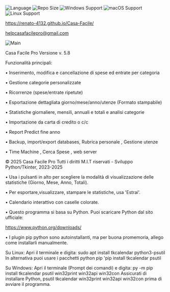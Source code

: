 ![Language](https://img.shields.io/badge/language-Python-F7DF1E?logo=python&logoColor=black) ![Repo Size](https://img.shields.io/github/repo-size/Renato-4132/Casa-Facile) ![Windows Support](https://img.shields.io/badge/Windows-✔️-blue?logo=windows) ![macOS Support](https://img.shields.io/badge/macOS-✔️-lightgrey?logo=apple)
![Linux Support](https://img.shields.io/badge/Linux-✔️-yellow?logo=linux)

https://renato-4132.github.io/Casa-Facile/

helpcasafacilepro@gmail.com

![Main](https://github.com/user-attachments/assets/ce6c0eaa-ff16-40ec-be1b-89a2754cd5d5)

Casa Facile Pro
Versione v. 5.8
                
Funzionalità principali:
                
• Inserimento, modifica e cancellazione di spese ed entrate per categoria 

• Gestione categorie personalizzate

• Ricorrenze (spese/entrate ripetute)

• Esportazione dettagliata giorno/mese/anno/utenze (Formato stampabile)

• Statistiche giornaliere, mensili, annuali e totali e analisi categorie

• Importazione da carta di credito o c/c

• Report Predict fine anno

• Backup, import/export databases, Rubrica personale , Gestione utenze 

• Time Machine , Cerca Spese ,
  web server

© 2025 Casa Facile Pro Tutti i diritti M.I.T riservati - Sviluppo Python/Tkinter, 2023-2025
              
• Usa i pulsanti in alto per scegliere la modalità di visualizzazione delle statistiche (Giorno, Mese, Anno, Totali).

• Per esportare,visualizzare,
stampare  le statistiche, usa 'Estrai'.

• Calendario interattivo con caselle colorate.

• Questo programma si basa su Python. Puoi scaricare Python dal sito ufficiale: 

https://www.python.org/downloads/
                
• I plugin pip python sono autoinstallanti, ma per buona promemoria, allego come installarli manualmente. 
                 
Su Linux:
Apri il terminale e digita:
sudo apt install tkcalendar python3-psutil
In alternativa puoi usare i pacchetti python pip 'pip install tkcalendar psutil
                   
Su Windows:
Apri il terminale (Prompt dei comandi) e digita:
py -m pip install tkcalendar psutil win32print win32api win32con
Assicurati di installare Python, psutil tkcalendar win32print win32api win32con prima di avviare il programma.
